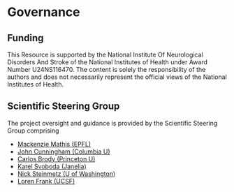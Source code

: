# Governance 

## Funding 
This Resource is supported by the National Institute Of Neurological Disorders And Stroke of the National Institutes of Health under Award Number U24NS116470. The content is solely the responsibility of the authors and does not necessarily represent the official views of the National Institutes of Health.

## Scientific Steering Group
The project oversight and guidance is provided by the Scientific Steering Group comprising
* [Mackenzie Mathis (EPFL)](http://www.mackenziemathislab.org/team)
* [John Cunningham (Columbia U)](https://stat.columbia.edu/~cunningham/)
* [Carlos Brody (Princeton U)](https://https://pni.princeton.edu/faculty/carlos-brody)
* [Karel Svoboda (Janelia)](https://www.janelia.org/people/karel-svoboda)
* [Nick Steinmetz (U of Washington)](http://www.nicksteinmetz.com/)
* [Loren Frank (UCSF)](https://franklab.ucsf.edu/)
